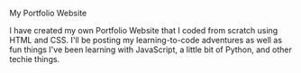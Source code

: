 My Portfolio Website

I have created my own Portfolio Website that I coded from scratch using HTML and CSS. I'll be posting my learning-to-code adventures as well as fun things I've been learning with JavaScript, a little bit of Python, and other techie things. 
